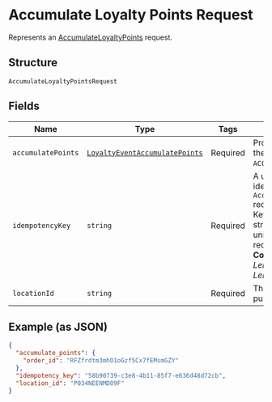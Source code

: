 
# Accumulate Loyalty Points Request

Represents an [AccumulateLoyaltyPoints](../../doc/api/loyalty.md#accumulate-loyalty-points) request.

## Structure

`AccumulateLoyaltyPointsRequest`

## Fields

| Name | Type | Tags | Description |
|  --- | --- | --- | --- |
| `accumulatePoints` | [`LoyaltyEventAccumulatePoints`](../../doc/models/loyalty-event-accumulate-points.md) | Required | Provides metadata when the event `type` is `ACCUMULATE_POINTS`. |
| `idempotencyKey` | `string` | Required | A unique string that identifies the `AccumulateLoyaltyPoints` request.<br>Keys can be any valid string but must be unique for every request.<br>**Constraints**: *Minimum Length*: `1`, *Maximum Length*: `128` |
| `locationId` | `string` | Required | The [location](entity:Location) where the purchase was made. |

## Example (as JSON)

```json
{
  "accumulate_points": {
    "order_id": "RFZfrdtm3mhO1oGzf5Cx7fEMsmGZY"
  },
  "idempotency_key": "58b90739-c3e8-4b11-85f7-e636d48d72cb",
  "location_id": "P034NEENMD09F"
}
```

